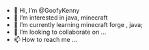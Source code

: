 - 👋 Hi, I’m @GoofyKenny
- 👀 I’m interested in java, minecraft 
- 🌱 I’m currently learning minecraft forge , java;
- 💞️ I’m looking to collaborate on ...
- 📫 How to reach me ...

<!---
GoofyKenny/GoofyKenny is a ✨ special ✨ repository because its `README.md` (this file) appears on your GitHub profile.
You can click the Preview link to take a look at your changes.
--->
